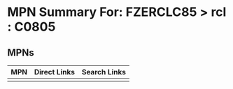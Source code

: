 



# MPN Summary For: FZERCLC85 > rcl : C0805

## MPNs
  

|MPN|Direct Links|Search Links|
| :--- | :--- | :--- |
||||
